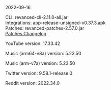 2022-09-16
  
CLI: revanced-cli-2.11.0-all.jar  
Integrations: app-release-unsigned-v0.37.3.apk  
Patches: revanced-patches-2.57.0.jar  
[Patches Changelog](https://github.com/revanced/revanced-patches/releases/tag/v2.57.0)  

YouTube version: 17.33.42  

Music (arm64-v8a) version: 5.23.50  

Music (arm-v7a) version: 5.23.50  

Twitter version: 9.58.1-release.0  

Reddit version: 2022.34.0  
